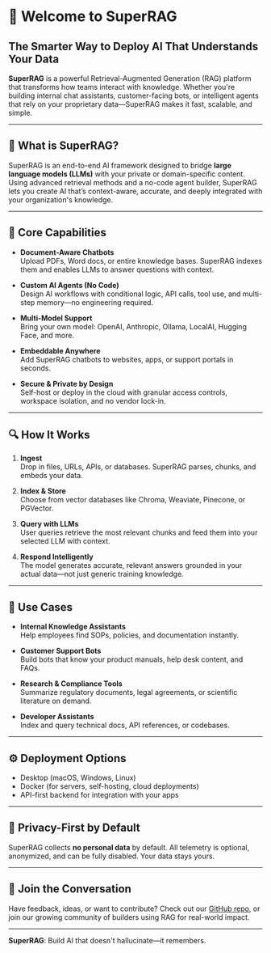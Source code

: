 # 🌟 Welcome to SuperRAG

## The Smarter Way to Deploy AI That Understands Your Data

**SuperRAG** is a powerful Retrieval-Augmented Generation (RAG) platform that transforms how teams interact with knowledge. Whether you're building internal chat assistants, customer-facing bots, or intelligent agents that rely on your proprietary data—SuperRAG makes it fast, scalable, and simple.

---

## 🧠 What is SuperRAG?

SuperRAG is an end-to-end AI framework designed to bridge **large language models (LLMs)** with your private or domain-specific content. Using advanced retrieval methods and a no-code agent builder, SuperRAG lets you create AI that’s context-aware, accurate, and deeply integrated with your organization's knowledge.

---

## 🚀 Core Capabilities

- **Document-Aware Chatbots**  
  Upload PDFs, Word docs, or entire knowledge bases. SuperRAG indexes them and enables LLMs to answer questions with context.

- **Custom AI Agents (No Code)**  
  Design AI workflows with conditional logic, API calls, tool use, and multi-step memory—no engineering required.

- **Multi-Model Support**  
  Bring your own model: OpenAI, Anthropic, Ollama, LocalAI, Hugging Face, and more.

- **Embeddable Anywhere**  
  Add SuperRAG chatbots to websites, apps, or support portals in seconds.

- **Secure & Private by Design**  
  Self-host or deploy in the cloud with granular access controls, workspace isolation, and no vendor lock-in.

---

## 🔍 How It Works

1. **Ingest**  
   Drop in files, URLs, APIs, or databases. SuperRAG parses, chunks, and embeds your data.

2. **Index & Store**  
   Choose from vector databases like Chroma, Weaviate, Pinecone, or PGVector.

3. **Query with LLMs**  
   User queries retrieve the most relevant chunks and feed them into your selected LLM with context.

4. **Respond Intelligently**  
   The model generates accurate, relevant answers grounded in your actual data—not just generic training knowledge.

---

## 💼 Use Cases

- **Internal Knowledge Assistants**  
  Help employees find SOPs, policies, and documentation instantly.

- **Customer Support Bots**  
  Build bots that know your product manuals, help desk content, and FAQs.

- **Research & Compliance Tools**  
  Summarize regulatory documents, legal agreements, or scientific literature on demand.

- **Developer Assistants**  
  Index and query technical docs, API references, or codebases.

---

## ⚙️ Deployment Options

- Desktop (macOS, Windows, Linux)  
- Docker (for servers, self-hosting, cloud deployments)  
- API-first backend for integration with your apps  

---

## 🔐 Privacy-First by Default

SuperRAG collects **no personal data** by default. All telemetry is optional, anonymized, and can be fully disabled. Your data stays yours.

---

## 💬 Join the Conversation

Have feedback, ideas, or want to contribute? Check out our [GitHub repo](#), or join our growing community of builders using RAG for real-world impact.

---

**SuperRAG**: Build AI that doesn't hallucinate—it remembers.
